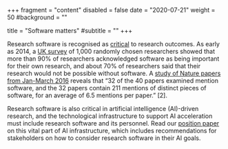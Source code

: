 +++
fragment = "content"
disabled = false
date = "2020-07-21"
weight = 50
#background = ""

title = "Software matters"
#subtitle = ""
+++

Research software is recognised as [critical](https://doi.org/10.1038/s43588-024-00651-2) to research outcomes. As early as 2014, a [UK survey](10.5281/zenodo.14809) of 1,000 randomly chosen researchers showed that more than 90% of researchers acknowledged software as being important for their own research, and about 70% of researchers said that their research would not be possible without software.  A [study of Nature papers from Jan-March 2016]((https://doi.org/10.1109/eScience.2017.78)) reveals that “32 of the 40 papers examined mention software, and the 32 papers contain 211 mentions of distinct pieces of software, for an average of 6.5 mentions per paper.” [2].

Research software is also critical in artificial intelligence (AI)-driven research, and the technological infrastructure to support AI acceleration must include research software and its personnel. Read our [position paper](https://doi.org/10.5281/zenodo.13350748) on this vital part of AI infrastructure, which includes  recommendations for stakeholders on how to consider research software in their AI goals. 
